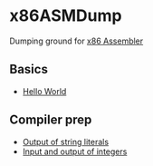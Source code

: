 # x86ASMDump
Dumping ground for [x86 Assembler](https://en.wikipedia.org/wiki/X86_assembly_language)

## Basics

* [Hello World](https://github.com/James-P-D/ASMDump/tree/master/src/hello_world)

## Compiler prep

* [Output of string literals](https://github.com/James-P-D/ASMDump/tree/master/src/string_output)
* [Input and output of integers](https://github.com/James-P-D/ASMDump/tree/master/src/integer_io)
